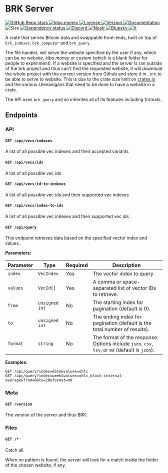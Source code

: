 # BRK Server

<p align="left">
  <a href="https://github.com/bitcoinresearchkit/brk">
    <img alt="GitHub Repo stars" src="https://img.shields.io/github/stars/bitcoinresearchkit/brk?style=social">
  </a>
  <a href="https://kibo.money">
    <img alt="kibo.money" src="https://img.shields.io/badge/showcase-kib%C5%8D.money-orange">
  </a>
  <a href="https://github.com/bitcoinresearchkit/brk/blob/main/LICENSE.md">
    <img src="https://img.shields.io/crates/l/brk" alt="License" />
  </a>
  <a href="https://crates.io/crates/brk_server">
    <img src="https://img.shields.io/crates/v/brk_server" alt="Version" />
  </a>
  <a href="https://docs.rs/brk_server">
    <img src="https://img.shields.io/docsrs/brk_server" alt="Documentation" />
  </a>
  <img src="https://img.shields.io/crates/size/brk_server" alt="Size" />
  <a href="https://deps.rs/crate/brk_server">
    <img src="https://deps.rs/crate/brk_server/latest/status.svg" alt="Dependency status">
  </a>
  <a href="https://discord.gg/Cvrwpv3zEG">
    <img src="https://img.shields.io/discord/1350431684562124850?label=discord" alt="Discord" />
  </a>
  <a href="https://primal.net/p/nprofile1qqsfw5dacngjlahye34krvgz7u0yghhjgk7gxzl5ptm9v6n2y3sn03sqxu2e6">
    <img src="https://img.shields.io/badge/nostr-purple?link=https%3A%2F%2Fprimal.net%2Fp%2Fnprofile1qqsfw5dacngjlahye34krvgz7u0yghhjgk7gxzl5ptm9v6n2y3sn03sqxu2e6" alt="Nostr" />
  </a>
  <a href="https://bsky.app/profile/bitcoinresearchkit.org">
    <img src="https://img.shields.io/badge/bluesky-blue?link=https%3A%2F%2Fbsky.app%2Fprofile%2Fbitcoinresearchkit.org" alt="Bluesky" />
  </a>
  <a href="https://x.com/0xbrk">
    <img src="https://img.shields.io/badge/x.com-black" alt="X" />
  </a>
</p>

A crate that serves Bitcoin data and swappable front-ends, built on top of `brk_indexer`, `brk_computer` and `brk_query`.

The file handler, will serve the website specified by the user if any, which can be *no website*, *kibo.money* or *custom* (which is a blank folder for people to experiment). If a website is specified and the server is ran outside of the brk project and thus can't find the requested website, it will download the whole project with the correct version from Github and store it in `.brk` to be able to serve to website. This is due to the crate size limit on [crates.io](https://crates.io) and the various shenanigans that need to be done to have a website in a crate.

The API uses `brk_query` and so inherites all of its features including formats.

## Endpoints

### API

#### `GET /api/vecs/indexes`

A list of all possible vec indexes and their accepted variants

#### `GET /api/vecs/ids`

A list of all possible vec ids

#### `GET /api/vecs/id-to-indexes`

A list of all possible vec ids and their supported vec indexes

#### `GET /api/vecs/index-to-ids`

A list of all possible vec indexes and their supported vec ids

#### `GET /api/query`

This endpoint retrieves data based on the specified vector index and values.

**Parameters:**

| Parameter | Type | Required | Description |
| --- | --- | --- | --- |
| `index` | `VecIndex` | Yes | The vector index to query. |
| `values` | `VecId[]` | Yes | A comma or space-separated list of vector IDs to retrieve. |
| `from` | `unsigned int` | No | The starting index for pagination (default is 0). |
| `to` | `unsigned int` | No | The ending index for pagination (default is the total number of results). |
| `format` | `string` | No | The format of the response. Options include `json`, `csv`, `tsv`, or `md` (default is `json`). |

**Examples:**

```
GET /api/query?index=date&values=ohlc
GET /api/query?index=week&values=ohlc,block-interval-average&from=0&to=20&format=md
```

### Meta

#### `GET /version`

The version of the server and thus BRK.

### Files

#### `GET /*`

Catch all.

When no pattern is found, the server will look for a match inside the folder of the chosen website, if any.
